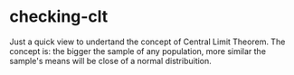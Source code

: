 # checking-clt
Just a quick view to undertand the concept of Central Limit Theorem. The concept is: the bigger the sample of any population, more similar the sample's means will be close of a normal distribuition. 

